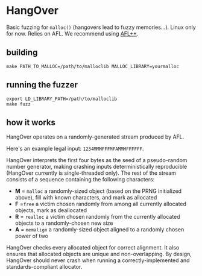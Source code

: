 # HangOver

Basic fuzzing for `malloc()` (hangovers lead to fuzzy memories...). Linux only for now. Relies on AFL. We recommend using [AFL++](https://github.com/AFLplusplus/AFLplusplus).

## building

    make PATH_TO_MALLOC=/path/to/malloclib MALLOC_LIBRARY=yourmalloc

## running the fuzzer

    export LD_LIBRARY_PATH=/path/to/malloclib
    make fuzz

## how it works

HangOver operates on a randomly-generated stream produced by AFL.

Here's an example legal input: `1234MMMFFFMFAMMMFFFFFF`.

HangOver interprets the first four bytes as the seed of a pseudo-random number generator, making crashing inputs deterministically reproducible (HangOver currently is single-threaded only). The rest of the stream consists of a sequence containing the following characters:

* **M** = `malloc` a randomly-sized object (based on the PRNG initialized above), fill with known characters, and mark as allocated
* **F** =`free` a victim chosen randomly from among all currently allocated objects, mark as deallocated
* **R** = `realloc` a victim chosen randomly from the currently allocated objects to a randomly-chosen new size
* **A** = `memalign` a randomly-sized object aligned to a randomly chosen power of two

HangOver checks every allocated object for correct alignment. It also ensures that allocated objects are unique and non-overlapping. By design, HangOver should never crash when running a correctly-implemented and standards-compliant allocator.
